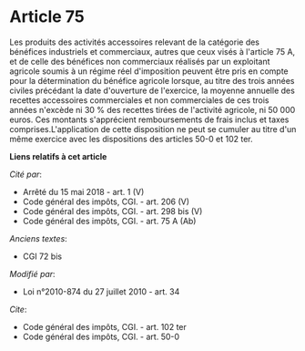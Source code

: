 # Article 75

Les produits des activités accessoires relevant de la catégorie des bénéfices industriels et commerciaux, autres que ceux
visés à l'article 75 A, et de celle des bénéfices non commerciaux réalisés par un exploitant agricole soumis à un régime réel
d'imposition peuvent être pris en compte pour la détermination du bénéfice agricole lorsque, au titre des trois années
civiles précédant la date d'ouverture de l'exercice, la moyenne annuelle des recettes accessoires commerciales et non
commerciales de ces trois années n'excède ni 30 % des recettes tirées de l'activité agricole, ni 50 000 euros. Ces montants
s'apprécient remboursements de frais inclus et taxes comprises.L'application de cette disposition ne peut se cumuler au titre
d'un même exercice avec les dispositions des articles 50-0 et 102 ter.

**Liens relatifs à cet article**

_Cité par_:

  - Arrêté du 15 mai 2018 - art. 1 (V)
  - Code général des impôts, CGI. - art. 206 (V)
  - Code général des impôts, CGI. - art. 298 bis (V)
  - Code général des impôts, CGI. - art. 75 A (Ab)

_Anciens textes_:

  - CGI 72 bis

_Modifié par_:

  - Loi n°2010-874 du 27 juillet 2010 - art. 34

_Cite_:

  - Code général des impôts, CGI. - art. 102 ter
  - Code général des impôts, CGI. - art. 50-0
